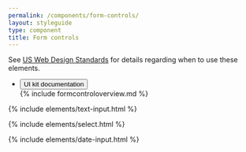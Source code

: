 ```yaml
---
permalink: /components/form-controls/
layout: styleguide
type: component
title: Form controls
---
```


<p class="usa-font-lead">See <a href="https://playbook.cio.gov/designstandards/form-controls/">US Web Design Standards</a> for details regarding when to use these elements.</p>

<div class="usa-accordion-bordered usa-accordion-docs">
  <ul class="usa-unstyled-list">
    <li>
      <button class="usa-button-unstyled" aria-expanded="true" aria-controls="collapsible-2">
        UI kit documentation
      </button>
      <div id="collapsible-2" class="usa-accordion-content" aria-hidden="true">
        {% include formcontroloverview.md %}
      </div>
    </li>    
  </ul>
</div>

{% include elements/text-input.html %}

{% include elements/select.html %}

{% include elements/date-input.html %}
